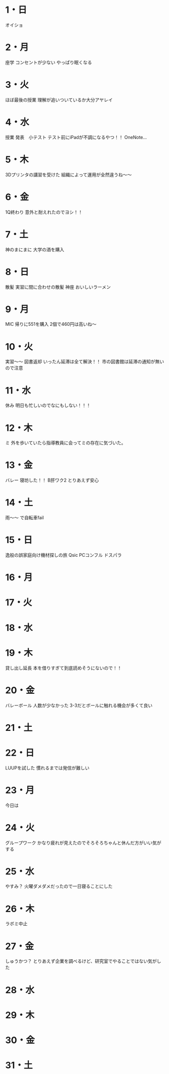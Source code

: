 # 1・日
オイショ

# 2・月
座学
	コンセントが少ない
	やっぱり眠くなる

# 3・火
ほぼ最後の授業
	理解が追いついているか大分アヤレイ


# 4・水
授業 発表　小テスト
	テスト前にiPadが不調になるやつ！！
	OneNote...
	

# 5・木
3Dプリンタの講習を受けた
	組織によって運用が全然違うね～～
# 6・金
1Q終わり
	意外と耐えれたのでヨシ！！

# 7・土
神のまにまに
	大学の酒を購入

# 8・日
散髪
	実習に間に合わせの散髪
神座
	おいしいラーメン
	
	

# 9・月
MIC
	帰りに551を購入
	2個で460円は高いね～

# 10・火
実習～～
図書返却
	いったん延滞は全て解決！！
	市の図書館は延滞の通知が無いので注意


# 11・水
休み
	明日も忙しいのでなにもしない！！！


# 12・木
ミ
	外を歩いていたら指導教員に会ってミの存在に気づいた。
# 13・金
バレー
	寝坊した！！
B肝ワク2
	とりあえず安心
# 14・土
雨～～
	で自転車fail
# 15・日
逸般の誤家庭向け機材探しの旅
	Qsic
	PCコンフル
	ドスパラ

# 16・月

# 17・火


# 18・水


# 19・木
貸し出し延長
	本を借りすぎて到底読めそうにないので！！

# 20・金
バレーボール
	人数が少なかった
	3-3だとボールに触れる機会が多くて良い

# 21・土



# 22・日
LUUPを試した
	慣れるまでは発信が難しい
	
	

# 23・月
今日は




# 24・火
グループワーク
	かなり疲れが見えたのでそろそろちゃんと休んだ方がいい気がする

# 25・水
やすみ？
	火曜ダメダメだったので一日寝ることにした
# 26・木
ラボミ中止

# 27・金
しゅうかつ？
	とりあえず企業を調べるけど、研究室でやることではない気がした

# 28・水

# 29・木



# 30・金
# 31・土